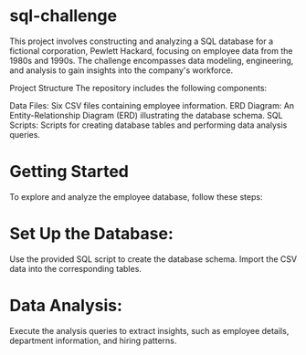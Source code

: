 # sql-challenge
This project involves constructing and analyzing a SQL database for a fictional corporation, Pewlett Hackard, focusing on employee data from the 1980s and 1990s. The challenge encompasses data modeling, engineering, and analysis to gain insights into the company's workforce.

Project Structure
The repository includes the following components:

Data Files: Six CSV files containing employee information.
ERD Diagram: An Entity-Relationship Diagram (ERD) illustrating the database schema.
SQL Scripts: Scripts for creating database tables and performing data analysis queries.

# Getting Started
To explore and analyze the employee database, follow these steps:

# Set Up the Database:
Use the provided SQL script to create the database schema.
Import the CSV data into the corresponding tables.

# Data Analysis:
Execute the analysis queries to extract insights, such as employee details, department information, and hiring patterns.

